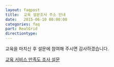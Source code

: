 ```yaml
---
layout: faqpost
title:  교육 설문조사 주소 안내
date:   2015-06-10 00:00:00
categories: faq
part: RealGrid
directiontype: 
---
```


교육을 마치신 후 설문에 참여해 주시면 감사하겠습니다.

[교육 서비스 만족도 조사 설문](https://docs.google.com/forms/d/1SQ6WcYmWkDL-dFRrIBpEVMDbXOusCHT95n0ClJJtzD4/viewform?usp=send_form)